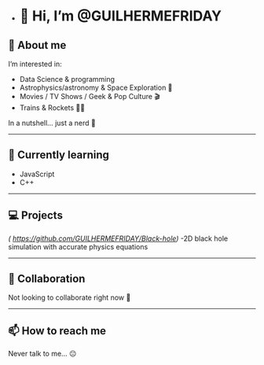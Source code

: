 - # 👋 Hi, I’m @GUILHERMEFRIDAY  

## 👀 About me  
I’m interested in:  
- Data Science & programming
- Astrophysics/astronomy & Space Exploration 🚀  
- Movies / TV Shows / Geek & Pop Culture 🎬  
- Trains & Rockets 🚂✨  

In a nutshell… just a nerd 🌌  

---

## 🌱 Currently learning  
- JavaScript  
- C++  

---

## 💻 Projects  
*( https://github.com/GUILHERMEFRIDAY/Black-hole)*
-2D black hole simulation with accurate physics equations

---

## 🤝 Collaboration  
Not looking to collaborate right now 🙂  

---

## 📫 How to reach me  
Never talk to me… 😐